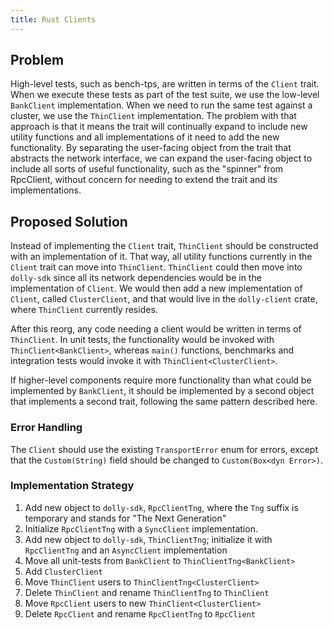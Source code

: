 ```yaml
---
title: Rust Clients
---
```


## Problem

High-level tests, such as bench-tps, are written in terms of the `Client`
trait. When we execute these tests as part of the test suite, we use the
low-level `BankClient` implementation. When we need to run the same test
against a cluster, we use the `ThinClient` implementation. The problem with
that approach is that it means the trait will continually expand to include new
utility functions and all implementations of it need to add the new
functionality. By separating the user-facing object from the trait that abstracts
the network interface, we can expand the user-facing object to include all sorts
of useful functionality, such as the "spinner" from RpcClient, without concern
for needing to extend the trait and its implementations.

## Proposed Solution

Instead of implementing the `Client` trait, `ThinClient` should be constructed
with an implementation of it. That way, all utility functions currently in the
`Client` trait can move into `ThinClient`. `ThinClient` could then move into
`dolly-sdk` since all its network dependencies would be in the implementation
of `Client`. We would then add a new implementation of `Client`, called
`ClusterClient`, and that would live in the `dolly-client` crate, where
`ThinClient` currently resides.

After this reorg, any code needing a client would be written in terms of
`ThinClient`. In unit tests, the functionality would be invoked with
`ThinClient<BankClient>`, whereas `main()` functions, benchmarks and
integration tests would invoke it with `ThinClient<ClusterClient>`.

If higher-level components require more functionality than what could be
implemented by `BankClient`, it should be implemented by a second object
that implements a second trait, following the same pattern described here.

### Error Handling

The `Client` should use the existing `TransportError` enum for errors, except
that the `Custom(String)` field should be changed to `Custom(Box<dyn Error>)`.

### Implementation Strategy

1. Add new object to `dolly-sdk`, `RpcClientTng`, where the `Tng` suffix is
   temporary and stands for "The Next Generation"
2. Initialize `RpcClientTng` with a `SyncClient` implementation.
3. Add new object to `dolly-sdk`, `ThinClientTng`; initialize it with
   `RpcClientTng` and an `AsyncClient` implementation
4. Move all unit-tests from `BankClient` to `ThinClientTng<BankClient>`
5. Add `ClusterClient`
6. Move `ThinClient` users to `ThinClientTng<ClusterClient>`
7. Delete `ThinClient` and rename `ThinClientTng` to `ThinClient`
8. Move `RpcClient` users to new `ThinClient<ClusterClient>`
9. Delete `RpcClient` and rename `RpcClientTng` to `RpcClient`
